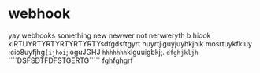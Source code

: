 # webhook
yay webhooks
something new
newwer not 
nerwreryth b
hiook klRTUYRTYRTYRTYRTYRTYsdfgdsftgyrt nuyrtjiguyjuyhkjhik
mosrtuykfkluy ;cio8uyfjhg```[ijhoi```;ioguJGHJ
```hhhhhhh```klguuigbkj;.
```dfghjkljh```
````DSFSDTFDFSTGERTG`````
fghfghgrf

